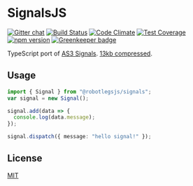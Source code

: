 SignalsJS
===

[![Gitter chat](https://badges.gitter.im/RobotlegsJS/RobotlegsJS.svg)](https://gitter.im/RobotlegsJS/RobotlegsJS)
[![Build Status](https://travis-ci.org/RobotlegsJS/SignalsJS.svg?branch=master)](https://travis-ci.org/RobotlegsJS/SignalsJS)
[![Code Climate](https://codeclimate.com/github/RobotlegsJS/SignalsJS/badges/gpa.svg)](https://codeclimate.com/github/RobotlegsJS/SignalsJS)
[![Test Coverage](https://codeclimate.com/github/RobotlegsJS/SignalsJS/badges/coverage.svg)](https://codeclimate.com/github/RobotlegsJS/SignalsJS/coverage)
[![npm version](https://badge.fury.io/js/%40robotlegsjs%2Fsignals.svg)](https://badge.fury.io/js/%40robotlegsjs%2Fsignals)
[![Greenkeeper badge](https://badges.greenkeeper.io/RobotlegsJS/SignalsJS.svg)](https://greenkeeper.io/)

TypeScript port of [AS3 Signals](https://github.com/robertpenner/as3-signals).
[13kb compressed](dist/signals.min.js).

Usage
---

```ts
import { Signal } from "@robotlegsjs/signals";
var signal = new Signal();

signal.add(data => {
  console.log(data.message);
});

signal.dispatch({ message: "hello signal!" });
```

License
---

[MIT](LICENSE)

